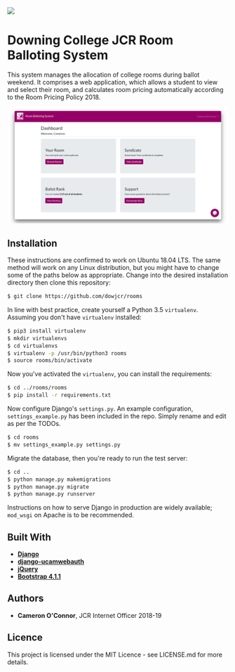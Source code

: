<img src=https://www.jcr.dow.cam.ac.uk/themes/downingjcr/assets/images/logo_purple.png width=120>

# Downing College JCR Room Balloting System

This system manages the allocation of college rooms during ballot weekend. It comprises a web application, which allows a student to view and select their room, and calculates room pricing automatically according to the Room Pricing Policy 2018.

<img src="https://github.com/cjoc/cjoc.github.io/raw/master/jcr-rbs.png">

## Installation

These instructions are confirmed to work on Ubuntu 18.04 LTS. The same method will work on any Linux distribution,
but you might have to change some of the paths below as appropriate. Change into the desired installation
directory then clone this repository:

```bash
$ git clone https://github.com/dowjcr/rooms
```

In line with best practice, create yourself a Python 3.5 `virtualenv`. Assuming you don't have `virtualenv` installed:

```bash
$ pip3 install virtualenv
$ mkdir virtualenvs
$ cd virtualenvs
$ virtualenv -p /usr/bin/python3 rooms
$ source rooms/bin/activate
```

Now you've activated the `virtualenv`, you can install the requirements:

```bash
$ cd ../rooms/rooms
$ pip install -r requirements.txt
```

Now configure Django's `settings.py`. An example configuration, `settings_example.py` has been included in the repo.
Simply rename and edit as per the TODOs.

```bash
$ cd rooms
$ mv settings_example.py settings.py
```

Migrate the database, then you're ready to run the test server:

```bash
$ cd ..
$ python manage.py makemigrations
$ python manage.py migrate
$ python manage.py runserver
```

Instructions on how to serve Django in production are widely available; `mod_wsgi` on Apache is to be recommended.

## Built With

- [**Django**](https://www.djangoproject.com/)
- [**django-ucamwebauth**](https://pypi.org/project/django-ucamwebauth/)
- [**jQuery**](https://jquery.com/)
- [**Bootstrap 4.1.1**](https://getbootstrap.com)

## Authors

- **Cameron O'Connor**, JCR Internet Officer 2018-19

## Licence

This project is licensed under the MIT Licence - see LICENSE.md for more details.
